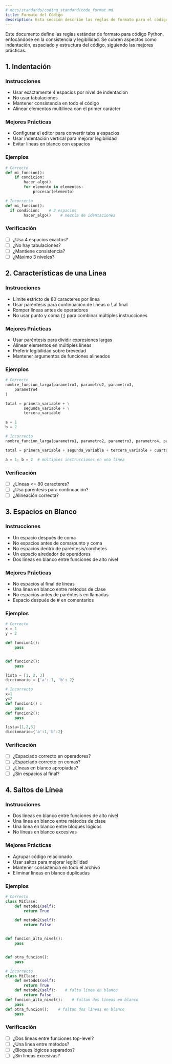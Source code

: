 ```yaml
---
# docs/standards/coding_standard/code_format.md
title: Formato del Código
description: Esta sección describe las reglas de formato para el código Python. Incluye guías rápidas y ejemplos.
---
```


Este documento define las reglas estándar de formato para código Python, enfocándose en la consistencia y legibilidad. Se cubren aspectos como indentación, espaciado y estructura del código, siguiendo las mejores prácticas.


## 1. Indentación

### Instrucciones
- Usar exactamente 4 espacios por nivel de indentación
- No usar tabulaciones
- Mantener consistencia en todo el código
- Alinear elementos multilínea con el primer carácter

### Mejores Prácticas
- Configurar el editor para convertir tabs a espacios
- Usar indentación vertical para mejorar legibilidad
- Evitar líneas en blanco con espacios

### Ejemplos
```python
# Correcto
def mi_funcion():
    if condicion:
        hacer_algo()
        for elemento in elementos:
            procesar(elemento)

# Incorrecto
def mi_funcion():
  if condicion:    # 2 espacios
        hacer_algo()    # mezcla de identaciones
```

### Verificación
- [ ] ¿Usa 4 espacios exactos?
- [ ] ¿No hay tabulaciones?
- [ ] ¿Mantiene consistencia?
- [ ] ¿Máximo 3 niveles?

## 2. Características de una Línea

### Instrucciones
- Límite estricto de 80 caracteres por línea
- Usar paréntesis para continuación de líneas o \ al final
- Romper líneas antes de operadores
- No usar punto y coma (;) para combinar múltiples instrucciones

### Mejores Prácticas
- Usar paréntesis para dividir expresiones largas
- Alinear elementos en múltiples líneas
- Preferir legibilidad sobre brevedad
- Mantener argumentos de funciones alineados

### Ejemplos
```python
# Correcto
nombre_funcion_larga(parametro1, parametro2, parametro3,
    parametro4
)

total = primera_variable + \
        segunda_variable + \
        tercera_variable

a = 1
b = 2

# Incorrecto
nombre_funcion_larga(parametro1, parametro2, parametro3, parametro4, parametro5, parametro6)  # > 80 chars

total = primera_variable + segunda_variable + tercera_variable + cuarta_variable  # > 80 chars

a = 1; b = 2  # múltiples instrucciones en una línea
```

### Verificación
- [ ] ¿Líneas <= 80 caracteres?
- [ ] ¿Usa paréntesis para continuación?
- [ ] ¿Alineación correcta?

## 3. Espacios en Blanco

### Instrucciones
- Un espacio después de coma
- No espacios antes de coma/punto y coma
- No espacios dentro de paréntesis/corchetes
- Un espacio alrededor de operadores
- Dos líneas en blanco entre funciones de alto nivel

### Mejores Prácticas
- No espacios al final de líneas
- Una línea en blanco entre métodos de clase
- No espacios antes de paréntesis en llamadas
- Espacio después de # en comentarios

### Ejemplos
```python
# Correcto
x = 1
y = 2

def funcion1():
    pass


def funcion2():
    pass

lista = [1, 2, 3]
diccionario = {'a': 1, 'b': 2}

# Incorrecto
x=1
y=2
def funcion1() :
    pass
def funcion2():
    pass

lista=[1,2,3]
diccionario={'a':1,'b':2}
```

### Verificación
- [ ] ¿Espaciado correcto en operadores?
- [ ] ¿Espaciado correcto en comas?
- [ ] ¿Líneas en blanco apropiadas?
- [ ] ¿Sin espacios al final?

## 4. Saltos de Línea

### Instrucciones
- Dos líneas en blanco entre funciones de alto nivel
- Una línea en blanco entre métodos de clase
- Una línea en blanco entre bloques lógicos
- No líneas en blanco excesivas

### Mejores Prácticas
- Agrupar código relacionado
- Usar saltos para mejorar legibilidad
- Mantener consistencia en todo el archivo
- Eliminar líneas en blanco duplicadas

### Ejemplos
```python
# Correcto
class MiClase:
    def metodo1(self):
        return True

    def metodo2(self):
        return False


def funcion_alto_nivel():
    pass


def otra_funcion():
    pass

# Incorrecto
class MiClase:
    def metodo1(self):
        return True
    def metodo2(self):    # falta línea en blanco
        return False
def funcion_alto_nivel():    # faltan dos líneas en blanco
    pass
def otra_funcion():    # faltan dos líneas en blanco
    pass
```

### Verificación
- [ ] ¿Dos líneas entre funciones top-level?
- [ ] ¿Una línea entre métodos?
- [ ] ¿Bloques lógicos separados?
- [ ] ¿Sin líneas excesivas?